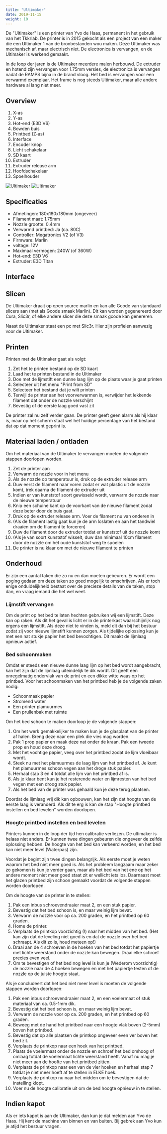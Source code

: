 ```yaml
---
title: "Ultimaker"
date: 2019-11-15
weight: 10
---
```


De "Ultimaker" is een printer van Yvo de Haas, permanent in het gebruik van het Tkkrlab. De printer is in 2015 gekocht als een project van een maker die een Ultimaker 1 van de bronbestanden wou maken. Deze Ultimaker was mechanisch af, maar electrisch niet. De electronica is vervangen, en de Ultimaker is werkend gemaakt.

In de loop der jaren is de Ultimaker meerdere malen herbouwd. De extruder en hotend zijn vervangen voor 1.75mm versies, de electronica is vervangen nadat de RAMPS bijna in de brand vloog. Het bed is vervangen voor een verwarmd exemplaar. Het frame is nog steeds Ultimaker, maar alle andere hardware al lang niet meer. 

## Overview

 1. X-as
 2. Y-as
 3. Hot-end (E3D V6)
 4. Bowden buis
 5. Printbed (Z-as)
 6. Interface
 7. Encoder knop
 8. Licht schakelaar
 9. SD kaart
 10. Extruder
 11. Extruder release arm
 12. Hoofdschakelaar
 13. Spoelhouder
 
 ![Ultimaker](/images/Ultimaker_vooraanzicht.png)
 ![Ultimaker](/images/Ultimaker_achteraanzicht.png)  
 
## Specificaties
 * Afmetingen: 180x180x180mm (ongeveer)
 * Filament maat: 1.75mm
 * Nozzle grootte: 0.4mm
 * Verwarmd printbed: Ja (ca. 80C)
 * Controller: Megatronics V2 (of V3)
 * Firmware: Marlin 
 * voltage: 12V
 * Maximaal vermogen: 240W (of 360W)
 * Hot-end: E3D V6
 * Extruder: E3D Titan
 
## Interface

## Slicen

De Ultimaker draait op open source marlin en kan alle Gcode van standaard slicers aan (met als Gcode smaak Marlin). Dit kan worden gegenereerd door Cura, Slic3r, of elke andere slicer die deze smaak gcode kan genereren.

Naast de Ultimaker staat een pc met Slic3r. Hier zijn profielen aanwezig voor de Ultimaker.

## Printen

Printen met de Ultimaker gaat als volgt:

 1. Zet het te printen bestand op de SD kaart
 2. Laad het te printen bestand in de Ultimaker
 3. Doe met de lijmstift een dunne laag lijm op de plaats waar je gaat printen
 4. Selecteer uit het menu "Print from SD"
 5. Selecteer het bestand dat je wilt printen
 6. Terwijl de printer aan het voorverwarmen is, verwijder het lekkende filament dat onder de nozzle verschijnt
 7. Bevestig of de eerste laag goed vast zit
 
De printer zal nu zelf verder gaan. De printer geeft geen alarm als hij klaar is, maar op het scherm staat wel het huidige percentage van het bestand dat op dat moment geprint is.

## Materiaal laden / ontladen

Om het materiaal van de Ultimaker te vervangen moeten de volgende stappen doorlopen worden.

 1. Zet de printer aan
 2. Verwarm de nozzle voor in het menu
 3. Als de nozzle op temperatuur is, druk op de extruder release arm
 4. Duw eerst de filament naar voren zodat er wat plastic uit de nozzle komt, trek daarna de filament de extruder uit
 5. Indien er van kunststof soort gewisseld wordt, verwarm de nozzle naar de nieuwe temperatuur
 6. Knip een schuine kant op de voorkant van de nieuwe filament zodat deze beter door de buis gaat.
 7. Druk op de extruder release arm. Voer de filament nu van onderen in
 8. (Als de filament lastig gaat kun je de arm loslaten en aan het tandwiel draaien om de filament te forceren)
 9. Duw de filament door de extruder totdat er kunststof uit de nozzle komt
 10. (Als je van soort kunststof wisselt, duw dan minimaal 10cm filament door de nozzle om het oude kunststof weg te spoelen
 11. De printer is nu klaar om met de nieuwe filament te printen


## Onderhoud

Er zijn een aantal taken die zo nu en dan moeten gebeuren. Er wordt een poging gedaan om deze taken zo goed mogelijk te omschrijven. Als er toch enige onduidelijkheid bestaat over de precieze details van de taken, stop dan, en vraag iemand die het wel weet.

### Lijmstift vervangen

Om de print op het bed te laten hechten gebruiken wij een lijmstift. Deze kan op raken. Als dit het geval is licht er in de printerkast waarschijnlijk nog ergens een lijmstift. Als deze niet te vinden is, meld dit dan bij het bestuur zodat zij voor nieuwe lijmstift kunnen zorgen. Als tijdelijke oplossing kun je met een nat stukje papier het bed bevochtigen. Dit maakt de lijmlaag opnieuw actief. 

### Bed schoonmaken 

Omdat er steeds een nieuwe dunne laag lijm op het bed wordt aangebracht, kan het zijn dat de lijmlaag uiteindelijk te dik wordt. Dit geeft een onregelmatig ondervlak van de print en een dikke witte waas op het printbed. Voor het schoonmaken van het printbed heb je de volgende zaken nodig:

 * Schoonmaak papier
 * Stromend water
 * Een printer plamuurmes
 * Een prullenbak met ruimte

Om het bed schoon te maken doorloop je de volgende stappen:

 1. Om het werk gemakkelijker te maken kun je de glasplaat van de printer af halen. Breng deze naar een plek die vies mag worden.
 2. Pak 1 prop papier en maak deze nat onder de kraan. Pak een tweede prop en houd deze droog.
 3. Met het vochtige papier, veeg over het printbed zodat de lijm vloeibaar wordt.
 4. Steek nu met het plamuurmes de laag lijm van het printbed af. Je kunt het plamuurmes schoon vegen aan het droge stuk papier.
 5. Herhaal stap 3 en 4 totdat alle lijm van het printbed af is. 
 6. Als je klaar bent kun je het resterende water en lijmresten van het bed vegen met een droog stuk papier.
 7. Als het bed van de printer was gehaald kun je deze terug plaatsen.
 
Doordat de lijmlaag vrij dik kan opbouwen, kan het zijn dat hoogte van de eerste laag is veranderd. Als dit te erg is kan de stap "Hoogte printbed instellen en bed levelen" worden doorlopen.

### Hoogte printbed instellen en bed levelen

Printers kunnen in de loop der tijd hen calibratie verliezen. De ultimaker is helaas niet anders. Er kunnen twee dingen gebeuren die ongeveer de zelfde oplossing hebben. De hoogte van het bed kan verkeerd worden, en het bed kan niet meer level (Waterpas) zijn. 

Voordat je begint zijn twee dingen belangrijk. Als eerste moet je weten waarom het bed niet meer goed is. Als het probleem langzaam maar zeker zo gekomen is kun je verder gaan, maar als het bed van het ene op het andere moment niet meer goed staat zit er wellicht iets los. Daarnaast moet het glazen printbed zijn schoon gemaakt voordat de volgende stappen worden doorlopen.

Om de hoogte van de printer in te stellen:

 1. Pak een inbus schroevendraaier maat 2, en een stuk papier.
 2. Bevestig dat het bed schoon is, en maar weinig lijm bevat.
 3. Verwarm de nozzle voor op ca. 200 graden, en het printbed op 60 graden.
 4. Home de printer.
 5. Verplaats de printkop voorzichtig (!) naar het midden van het bed.
    (Het kan zijn dat de leveling niet goed is en dat de nozzle over het bed schraapt. Als dit zo is, houd meteen op!)
 6. Draai aan de 4 schroeven in de hoeken van het bed totdat het papiertje met lichte weerstand onder de nozzle kan bewegen. Draai elke schroef precies even veel.
 7. Om te bevestigen of het bed nog level is kun je (Wederom voorzichtig) de nozzle naar de 4 hoeken bewegen en met het papiertje testen of de nozzle op de juiste hoogte staat.
 
Als je concludeert dat het bed niet meer level is moeten de volgende stappen worden doorlopen:

 1. Pak een inbus schroevendraaier maat 2, en een voelermaat of stuk materiaal van ca. 0.5-1mm dik.
 2. Bevestig dat het bed schoon is, en maar weinig lijm bevat.
 3. Verwarm de nozzle voor op ca. 200 graden, en het printbed op 60 graden. 
 4. Beweeg met de hand het printbed naar een hoogte vlak boven (2-5mm) boven het printbed.
 5. Bevestig dat op alle plaatsen de printkop ongeveer even ver boven het bed zit.
 6. Verplaats de printkop naar een hoek van het printbed.
 7. Plaats de voelermaat onder de nozzle en schroef het bed omhoog of omlaag totdat de voelermaat lichte weerstand heeft. Vanaf nu mag je niet meer aan de hoofte van het printbed zitten.
 8. Verplaats de printkop naar een van de vier hoeken en herhaal stap 7 totdat je niet meer hoeft af te stellen in ELKE hoek.
 9. Verplaats de printkop nu naar het midden om te bevestigen dat de instelling klopt.
 10. Voer nu de hoogte calibratie uit om de bed hoogte opnieuw in te stellen.

## Indien kapot

Als er iets kapot is aan de Ultimaker, dan kun je dat melden aan Yvo de Haas. Hij kent de machine van binnen en van buiten. Bij gebrek aan Yvo kun je atijd het bestuur vragen.
